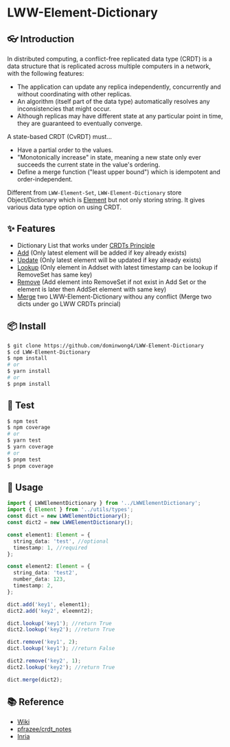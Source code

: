 # LWW-Element-Dictionary

## 👓 Introduction

In distributed computing, a conflict-free replicated data type (CRDT) is a data structure that is replicated across multiple computers in a network, with the following features:

- The application can update any replica independently, concurrently and without coordinating with other replicas.
- An algorithm (itself part of the data type) automatically resolves any inconsistencies that might occur.
- Although replicas may have different state at any particular point in time, they are guaranteed to eventually converge.

A state-based CRDT (CvRDT) must...

- Have a partial order to the values.
- "Monotonically increase" in state, meaning a new state only ever succeeds the current state in the value's ordering.
- Define a merge function ("least upper bound") which is idempotent and order-independent.

Different from `LWW-Element-Set`, `LWW-Element-Dictionary` store Object/Dictionary which is [Element](https://github.com/dominwong4/LWW-Element-Dictionary/blob/main/src/utils/types.ts#L16) but not only storing string. It gives various data type option on using CRDT.

## ✨ Features

- Dictionary List that works under [CRDTs Principle](https://en.wikipedia.org/wiki/Conflict-free_replicated_data_type)
- [Add](https://github.com/dominwong4/LWW-Element-Dictionary/blob/main/src/LWWElementDictionary.ts#L20) (Only latest element will be added if key already exists)
- [Update](https://github.com/dominwong4/LWW-Element-Dictionary/blob/main/src/LWWElementDictionary.ts#L27) (Only latest element will be updated if key already exists)
- [Lookup](https://github.com/dominwong4/LWW-Element-Dictionary/blob/main/src/LWWElementDictionary.ts#L45) (Only element in Addset with latest timestamp can be lookup if RemoveSet has same key)
- [Remove](https://github.com/dominwong4/LWW-Element-Dictionary/blob/main/src/LWWElementDictionary.ts#L31) (Add element into RemoveSet if not exist in Add Set or the element is later then AddSet element with same key)
- [Merge](https://github.com/dominwong4/LWW-Element-Dictionary/blob/main/src/LWWElementDictionary.ts#L74) two LWW-Element-Dictionary withou any conflict (Merge two dicts under go LWW CRDTs princial)

## 📦 Install

```bash
$ git clone https://github.com/dominwong4/LWW-Element-Dictionary
$ cd LWW-Element-Dictionary
$ npm install
# or
$ yarn install
# or
$ pnpm install
```

## 🧪 Test

```bash
$ npm test
$ npm coverage
# or
$ yarn test
$ yarn coverage
# or
$ pnpm test
$ pnpm coverage
```

## 🔨 Usage

```ts
import { LWWElementDictionary } from '../LWWElementDictionary';
import { Element } from '../utils/types';
const dict = new LWWElementDictionary();
const dict2 = new LWWElementDictionary();

const element1: Element = {
  string_data: 'test', //optional
  timestamp: 1, //required
};

const element2: Element = {
  string_data: 'test2',
  number_data: 123,
  timestamp: 2,
};

dict.add('key1', element1);
dict2.add('key2', eleemnt2);

dict.lookup('key1'); //return True
dict2.lookup('key2'); //return True

dict.remove('key1', 2);
dict.lookup('key1'); //return False

dict2.remove('key2', 1);
dict2.lookup('key2'); //return True

dict.merge(dict2);
```

## 📚 Reference

- [Wiki](https://en.wikipedia.org/wiki/Conflict-free_replicated_data_type)
- [pfrazee/crdt_notes](https://github.com/pfrazee/crdt_notes)
- [Inria](https://hal.inria.fr/inria-00555588/PDF/techreport.pdf)
